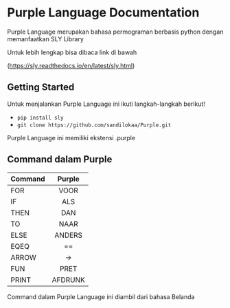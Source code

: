 # Purple Language Documentation

Purple Language merupakan bahasa permograman berbasis python dengan memanfaatkan SLY Library

Untuk lebih lengkap bisa dibaca link di bawah

(https://sly.readthedocs.io/en/latest/sly.html)

## Getting Started

Untuk menjalankan Purple Language ini ikuti langkah-langkah berikut!
 - `pip install sly`
 - `git clone https://github.com/sandilokaa/Purple.git`

Purple Language ini memiliki ekstensi .purple

## Command dalam Purple

| Command |  Purple  | 
|---------|:--------:| 
| FOR     | VOOR     |
| IF      | ALS      |
| THEN    | DAN      |
| TO      | NAAR     |
| ELSE    | ANDERS   |
| EQEQ    | ==       |
| ARROW   | ->       |
| FUN     | PRET     |
| PRINT   | AFDRUNK  |

Command dalam Purple Language ini diambil dari bahasa Belanda